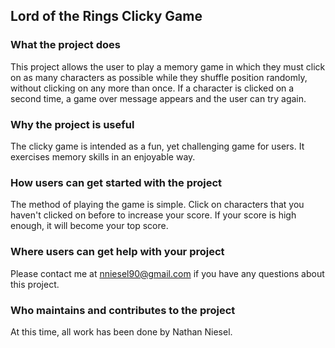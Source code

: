 ## Lord of the Rings Clicky Game

### What the project does
This project allows the user to play a memory game in which they must click on as many characters as possible while they shuffle position randomly, without clicking on any more than once.  If a character is clicked on a second time, a game over message appears and the user can try again.

### Why the project is useful
The clicky game is intended as a fun, yet challenging game for users.  It exercises memory skills in an enjoyable way.

### How users can get started with the project
The method of playing the game is simple.  Click on characters that you haven't clicked on before to increase your score.  If your score is high enough, it will become your top score.

### Where users can get help with your project
Please contact me at nniesel90@gmail.com if you have any questions about this project.

### Who maintains and contributes to the project
At this time, all work has been done by Nathan Niesel.
